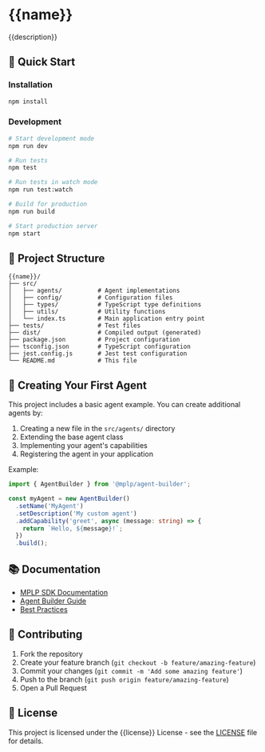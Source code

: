 # {{name}}

{{description}}

## 🚀 Quick Start

### Installation

```bash
npm install
```

### Development

```bash
# Start development mode
npm run dev

# Run tests
npm test

# Run tests in watch mode
npm run test:watch

# Build for production
npm run build

# Start production server
npm start
```

## 📁 Project Structure

```
{{name}}/
├── src/
│   ├── agents/          # Agent implementations
│   ├── config/          # Configuration files
│   ├── types/           # TypeScript type definitions
│   ├── utils/           # Utility functions
│   └── index.ts         # Main application entry point
├── tests/               # Test files
├── dist/                # Compiled output (generated)
├── package.json         # Project configuration
├── tsconfig.json        # TypeScript configuration
├── jest.config.js       # Jest test configuration
└── README.md            # This file
```

## 🤖 Creating Your First Agent

This project includes a basic agent example. You can create additional agents by:

1. Creating a new file in the `src/agents/` directory
2. Extending the base agent class
3. Implementing your agent's capabilities
4. Registering the agent in your application

Example:

```typescript
import { AgentBuilder } from '@mplp/agent-builder';

const myAgent = new AgentBuilder()
  .setName('MyAgent')
  .setDescription('My custom agent')
  .addCapability('greet', async (message: string) => {
    return `Hello, ${message}!`;
  })
  .build();
```

## 📚 Documentation

- [MPLP SDK Documentation](https://docs.mplp.dev)
- [Agent Builder Guide](https://docs.mplp.dev/agent-builder)
- [Best Practices](https://docs.mplp.dev/best-practices)

## 🤝 Contributing

1. Fork the repository
2. Create your feature branch (`git checkout -b feature/amazing-feature`)
3. Commit your changes (`git commit -m 'Add some amazing feature'`)
4. Push to the branch (`git push origin feature/amazing-feature`)
5. Open a Pull Request

## 📄 License

This project is licensed under the {{license}} License - see the [LICENSE](LICENSE) file for details.
